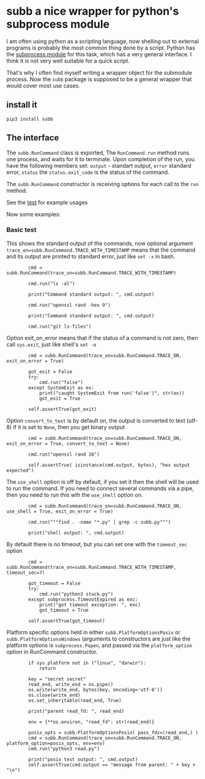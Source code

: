 # subb a nice wrapper for python's subprocess module

I am often using python as a scripting language, now shelling out to external programs is probably the most common thing done by a script. 
Python has the [subprocess module](https://docs.python.org/3/library/subprocess.html) for this task, which has a very general interface. 
I think it is not very well suitable for a quick script.

That's why I often find myself writing a wrapper object for the submodule process. Now the ```subb``` package is supposed to be a general wrapper that would cover most use cases.

## install it

```pip3 install subb```


## The interface

The ```subb.RunCommand``` class is exported,  The ```RunCommand.run``` method runs one process, and waits for it to terminate. Upon completion of the run, you have the following members set: ```output``` - standart output, ```error``` standard error, ```status``` the ```status.exit_code``` is the status of the command.

The ```subb.RunCommand``` constructor is receiving options for each call to the ```run``` method.

See the [test](https://github.com/MoserMichael/subb/blob/master/test.py) for example usages


Now some examples:

### Basic test 

This shows the standard output of the commands, now optional argument ```trace_on=subb.RunCommand.TRACE_WITH_TIMESTAMP``` means that the command and its output are printed to standard error, just like  ```set -x``` in bash.

```
        cmd = subb.RunCommand(trace_on=subb.RunCommand.TRACE_WITH_TIMESTAMP)

        cmd.run("ls -al")

        print("Command standard output: ", cmd.output)

        cmd.run("openssl rand -hex 9")

        print("Command standard output: ", cmd.output)

        cmd.run("git ls-files")

```

Option exit_on_error means that if the status of a command is not zero, then call ```sys.exit```, just like shell's ```set -e```

```
        cmd = subb.RunCommand(trace_on=subb.RunCommand.TRACE_ON, exit_on_error = True)

        got_exit = False
        try:
            cmd.run("false")
        except SystemExit as ex:
            print("caught SystemExit from run('false')", str(ex))
            got_exit = True

        self.assertTrue(got_exit)
```

Option ```convert_to_text``` is by default on, the output is converted to text (utf-8) if it is set to ```None```, then you get binary output

```
        cmd = subb.RunCommand(trace_on=subb.RunCommand.TRACE_ON, exit_on_error = True, convert_to_text = None)

        cmd.run("openssl rand 16")

        self.assertTrue( isinstance(cmd.output, bytes), "hex output expected")

```

The ```use_shell``` option is off by default, if you set it then the shell will be used to run the command. If you need to connect several commands via a pipe, then you need to run this wth the ```use_shell``` option on.

```
        cmd = subb.RunCommand(trace_on=subb.RunCommand.TRACE_ON, use_shell = True, exit_on_error = True)

        cmd.run("""find . -name "*.py" | grep -c subb.py""")

        print("shell output: ", cmd.output)
```

By default there is no timeout, but you can set one with the ```timeout_sec``` option

```
        cmd = subb.RunCommand(trace_on=subb.RunCommand.TRACE_WITH_TIMESTAMP, timeout_sec=7)

        got_timeout = False
        try:
            cmd.run("python3 stuck.py")
        except subprocess.TimeoutExpired as exc:
            print("got timeout exception: ", exc)
            got_timeout = True

        self.assertTrue(got_timeout)
```


Platform specific options held in either ```subb.PlatformOptionsPosix``` or ```subb.PlatformOptionsWindows``` (arguments to constructors are just like the platform options is ```subprocess.Popen```, and passed via the ```platform_option``` option in RunCommand constructor.


```
        if sys.platform not in ("linux", "darwin"):
            return

        key = "secret secret"
        read_end, write_end = os.pipe()
        os.write(write_end, bytes(key, encoding='utf-8'))
        os.close(write_end)
        os.set_inheritable(read_end, True)

        print("parent read_fd: ", read_end)

        env = {**os.environ, "read_fd": str(read_end)}

        posix_opts = subb.PlatformOptionsPosix( pass_fds=(read_end,) )
        cmd = subb.RunCommand(trace_on=subb.RunCommand.TRACE_ON, platform_option=posix_opts, env=env)
        cmd.run("python3 read.py")

        print("posix test output: ", cmd.output)
        self.assertTrue(cmd.output == "message from parent: " + key + "\n")

```






